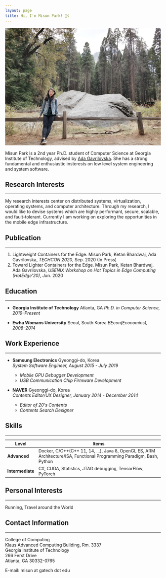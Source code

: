 ```yaml
---
layout: page
title: Hi, I'm Misun Park! 🙋‍♀️
---
```


![a pic of mine](../assets/img/mee.jpeg)

Misun Park is a 2nd year Ph.D. student of Computer Science at Georgia Institute of Technology, advised by [Ada Gavrilovska](https://www.cc.gatech.edu/home/ada/). She has a strong fundamental and enthusiastic insterests on low level system engineering and system software.



## Research Interests
---
My research interests center on distributed systems, virtualization, operating systems, and computer architecture. Through my research, I would like to devise systems which are highly performant, secure, scalable, and fault-tolerant. Currently I am working on exploring the opportunities in the mobile edge infrastructure.



## Publication
---
1. Lightweight Containers for the Edge. Misun Park, Ketan Bhardwaj, Ada Gavrilovska, *TECHCON 2020*, Sep. 2020 (In Press)
2. Toward Lighter Containers for the Edge. Misun Park, Ketan Bhardwaj, Ada Gavrilovska, *USENIX Workshop on Hot Topics in Edge Computing (HotEdge'20)*, Jun. 2020



## Education
---
- **Georgia Institute of Technology** Atlanta, GA 
*Ph.D. in Computer Science, 2019–Present*

- **Ewha Womans University** Seoul, South Korea 
*BEcon(Economics), 2008–2014*



## Work Experience
---
- **Samsung Electronics**  Gyeonggi-do, Korea  
*System Software Engineer, August 2015 - July 2019*
  - *Mobile GPU Debugger Development*
  - *USB Communication Chip Firmware Development*

- **NAVER**  Gyeonggi-do, Korea  
*Contents Editor/UX Designer, January 2014 - December 2014*
  - *Editor of 20's Contents*
  - *Contents Search Designer*

## Skills
---

Level|Items
-----|-----
**Advanced**|Docker, C/C++(C++ 11, 14, ...), Java 8, OpenGL ES, ARM Architecture/ISA, Functional Programming Paradigm, Bash, Python
**Intermediate**|C#, CUDA, Statistics, JTAG debugging, TensorFlow, PyTorch

## Personal Interests
---
Running, Travel around the World

## Contact Information
---
College of Computing  
Klaus Advanced Computing Building, Rm. 3337  
Georgia Institute of Technology  
266 Ferst Drive  
Atlanta, GA 30332-0765  

E-mail: misun at gatech dot edu
